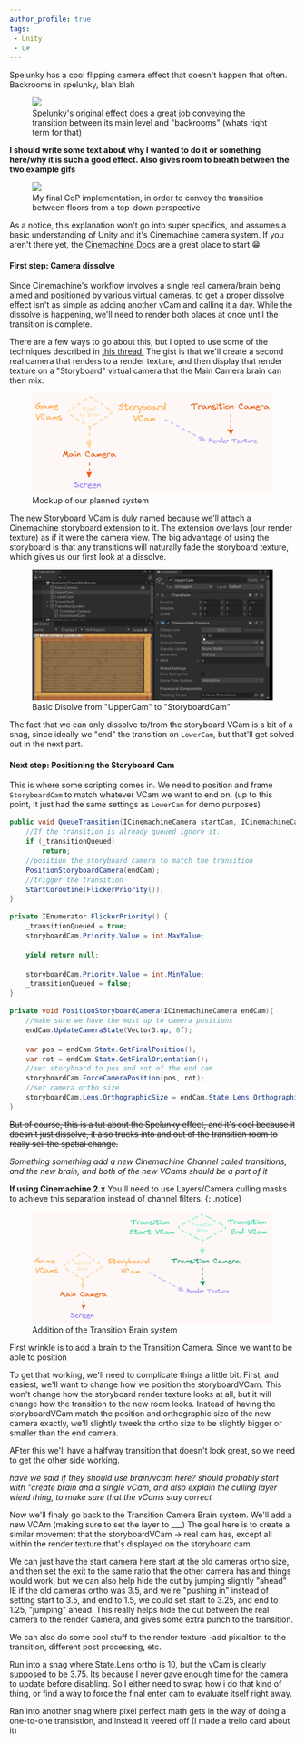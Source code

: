 ```yaml
---
author_profile: true
tags: 
 - Unity 
 - C#
---
```


Spelunky has a cool flipping camera effect that doesn't happen that often. Backrooms in spelunky, blah blah

<figure>
    <a href="/assets/files/SpelunkyCam/SpelunkyExampleComplete.gif"><img src="/assets/files/SpelunkyCam/SpelunkyExampleComplete.gif"></a>
    <figcaption>Spelunky's original effect does a great job conveying the transition between its main level and "backrooms" (whats right term for that)</figcaption>
</figure>

**I should write some text about why I wanted to do it or something here/why it is such a good effect. Also gives room to breath between the two example gifs**

<figure>
    <a href="/assets/files/SpelunkyCam/CopExampleComplete.gif"><img src="/assets/files/SpelunkyCam/CopExampleComplete.gif"></a>
    <figcaption>My final CoP implementation, in order to convey the transition between floors from a top-down perspective</figcaption>
</figure>

<!--How in depth am I going? Do I show the Components?-->
As a notice, this explanation won't go into super specifics, and assumes a basic understanding of Unity and it's Cinemachine camera system. If you aren't there yet, the [Cinemachine Docs](https://docs.unity3d.com/Packages/com.unity.cinemachine@3.0/manual/index.html) are a great place to start &#128513;

#### First step: Camera dissolve

Since Cinemachine's workflow involves a single real camera/brain being aimed and positioned by various virtual cameras, to get a proper dissolve effect isn't as simple as adding another vCam and calling it a day. While the dissolve is happening, we'll need to render both places at once until the transition is complete.

There are a few ways to go about this, but I opted to use some of the techniques described in [this thread.](https://forum.unity.com/threads/is-it-possible-for-a-blend-to-interpolate-between-images-instead-of-position.541865/#post-3573211) The gist is that we'll create a second real camera that renders to a render texture, and then display that render texture on a "Storyboard" virtual camera that the Main Camera brain can then mix.

<figure>
    <img src="/assets/files/SpelunkyCam/InitialWhiteboardExample.png">
    <figcaption>Mockup of our planned system</figcaption>
</figure>

The new Storyboard VCam is duly named because we'll attach a Cinemachine storyboard extension to it. The extension overlays (our render texture) as if it were the camera view. The big advantage of using the storyboard is that any transitions will naturally fade the storyboard texture, which gives us our first look at a dissolve.

<figure>
    <a href="/assets/files/SpelunkyCam/SimpleDissolve.gif"><img src="/assets/files/SpelunkyCam/SimpleDissolve.gif"></a>
    <figcaption>Basic Disolve from "UpperCam" to "StoryboardCam" </figcaption>
</figure>

The fact that we can only dissolve to/from the storyboard VCam is a bit of a snag, since ideally we "end" the transition on `LowerCam`, but that'll get solved out in the next part.

#### Next step: Positioning the Storyboard Cam

This is where some scripting comes in. We need to position and frame `StoryboardCam` to match whatever VCam we want to end on. (up to this point, It just had the same settings as `LowerCam` for demo purposes)

```cs
public void QueueTransition(ICinemachineCamera startCam, ICinemachineCamera endCam, bool highToLow){
    //If the transition is already queued ignore it.
    if (_transitionQueued)
        return;
    //position the storyboard camera to match the transition
    PositionStoryboardCamera(endCam);
    //trigger the transition
    StartCoroutine(FlickerPriority());
}
```

```cs
private IEnumerator FlickerPriority() {
    _transitionQueued = true;
    storyboardCam.Priority.Value = int.MaxValue;
    
    yield return null;

    storyboardCam.Priority.Value = int.MinValue;
    _transitionQueued = false;
}
```

```cs
private void PositionStoryboardCamera(ICinemachineCamera endCam){
    //make sure we have the most up to camera positions
    endCam.UpdateCameraState(Vector3.up, 0f);
    
    var pos = endCam.State.GetFinalPosition();
    var rot = endCam.State.GetFinalOrientation();
    //set storyboard to pos and rot of the end cam
    storyboardCam.ForceCameraPosition(pos, rot);
    //set camera ortho size
    storyboardCam.Lens.OrthographicSize = endCam.State.Lens.OrthographicSize;
}
```


~~But of course, this is a tut about the Spelunky effect, and it's cool because it doesn't just dissolve, it also trucks into and out of the transition room to really sell the spatial change.~~

*Something something add a new Cinemachine Channel called transitions, and the new brain, and both of the new VCams should be a part of it*

**If using Cinemachine 2.x** You'll need to use Layers/Camera culling masks to achieve this separation instead of channel filters.
{: .notice}



<figure>
    <img src="/assets/files/SpelunkyCam/ThirdWhiteboardExample.png">
    <figcaption>Addition of the Transition Brain system</figcaption>
</figure>

First wrinkle is to add a brain to the Transition Camera. Since we want to be able to position 

To get that working, we'll need to complicate things a little bit.
First, and easiest, we'll want to change how we position the storyboardVCam. This won't change how the storyboard render texture looks at all, but it will change how the transition to the new room looks. Instead of having the storyboardVCam match the position and orthographic size of the new camera exactly, we'll slightly tweek the ortho size to be slightly bigger or smaller than the end camera. 



AFter this we'll have a halfway transition that doesn't look great, so we need to get the other side working. 


*have we said if they should use brain/vcam here? should probably start with "create brain and a single vCam, and also explain the culling layer wierd thing, to make sure that the vCams stay correct*

Now we'll finaly go back to the Transition Camera Brain system. We'll add a new VCAm (making sure to set the layer to ___) The goal here is to create a similar movement that the storyboardVCam -> real cam has, except all within the render texture that's displayed on the storyboard cam. 

We can just have the start camera here start at the old cameras ortho size, and then set the exit to the same ratio that the other camera has and things would work, but we can also help hide the cut by jumping slightly "ahead" IE if the old cameras ortho was 3.5, and we're "pushing in" instead of setting start to 3.5, and end to 1.5, we could set start to 3.25, and end to 1.25, "jumping" ahead. This really helps hide the cut between the real camera to the render Camera, and gives some extra punch to the transition. 

We can also do some cool stuff to the render texture -add pixialtion to the transition, different post processing, etc.







Run into a snag where State.Lens ortho is 10, but the vCam is clearly supposed to be 3.75. Its because I never gave enough time for the camera to update before disabling. So I either need to swap how i do that kind of thing, or find a way to force the final enter cam to evaluate itself right away.




Ran into another snag where pixel perfect math gets in the way of doing a one-to-one transistion, and instead it veered off (I made a trello card about it)